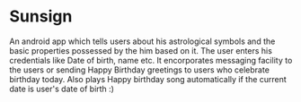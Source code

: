 # Sunsign
An android app which tells users about his astrological symbols and the basic properties possessed by the him based on it. The user enters his credentials like Date of birth, name etc. 
It encorporates messaging facility to the users or sending Happy Birthday greetings to users who celebrate birthday today. 
Also plays Happy birthday song automatically if the current date is user's date of birth :)
